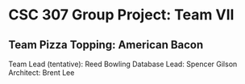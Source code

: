 # CSC 307 Group Project: Team VII
## Team Pizza Topping: American Bacon

Team Lead (tentative): Reed Bowling
Database Lead: Spencer Gilson
Architect: Brent Lee